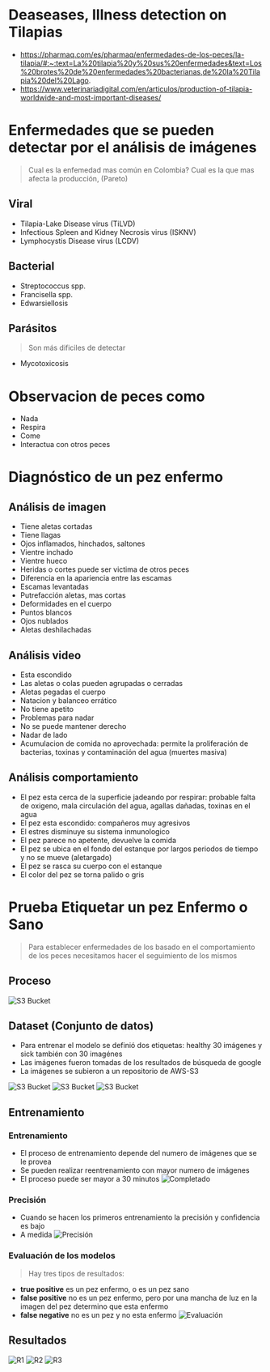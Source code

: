 # Deaseases, Illness detection on Tilapias
- https://pharmaq.com/es/pharmaq/enfermedades-de-los-peces/la-tilapia/#:~:text=La%20tilapia%20y%20sus%20enfermedades&text=Los%20brotes%20de%20enfermedades%20bacterianas,de%20la%20Tilapia%20del%20Lago.
- https://www.veterinariadigital.com/en/articulos/production-of-tilapia-worldwide-and-most-important-diseases/


# Enfermedades que se pueden detectar por el análisis de imágenes
> Cual es la enfemedad mas común en Colombia?
> Cual es la que mas afecta la producción, (Pareto)

## Viral
- Tilapia-Lake Disease virus (TiLVD)
- Infectious Spleen and Kidney Necrosis virus (ISKNV)
- Lymphocystis Disease virus (LCDV)

## Bacterial
- Streptococcus spp.
- Francisella spp.
- Edwarsiellosis


## Parásitos
> Son más dificiles de detectar
- Mycotoxicosis

# Observacion de peces como
- Nada
- Respira
- Come
- Interactua con otros peces

# Diagnóstico de un pez enfermo

## Análisis de imagen
- Tiene aletas cortadas
- Tiene llagas
- Ojos inflamados, hinchados, saltones
- Vientre inchado
- Vientre hueco
- Heridas o cortes puede ser victima de otros peces
- Diferencia en la apariencia entre las escamas
- Escamas levantadas
- Putrefacción aletas, mas cortas
- Deformidades en el cuerpo
- Puntos blancos
- Ojos nublados
- Aletas deshilachadas

## Análisis video
- Esta escondido
- Las aletas o colas pueden agrupadas o cerradas
- Aletas pegadas el cuerpo
- Natacion y balanceo errático
- No tiene apetito
- Problemas para nadar
- No se puede mantener derecho
- Nadar de lado
- Acumulacion de comida no aprovechada: permite la proliferación de bacterias, toxinas y contaminación del agua (muertes masiva)

## Análisis comportamiento
- El pez esta cerca de la superficie jadeando por respirar: probable falta de oxigeno, mala circulación del agua, agallas dañadas, toxinas en el agua
- El pez esta escondido: compañeros muy agresivos
- El estres disminuye su sistema inmunologico
- El pez parece no apetente, devuelve la comida
- El pez se ubica en el fondo del estanque por largos periodos de tiempo y no se mueve (aletargado)
- El pez se rasca su cuerpo con el estanque 
- El color del pez se torna palido o gris



# Prueba Etiquetar un pez Enfermo o Sano
> Para establecer enfermedades de los basado en el comportamiento de los peces necesitamos hacer el seguimiento de los mismos

## Proceso
![S3 Bucket](./../_images/_etiquetas_personalizadas/002_dataset_tres.png)

## Dataset (Conjunto de datos)
- Para entrenar el modelo se definió dos etiquetas: healthy 30 imágenes y sick también con 30 imagénes
- Las imágenes fueron tomadas de los resultados de búsqueda de google
- La imágenes se subieron a un repositorio de AWS-S3

![S3 Bucket](./../_images/_etiquetas_personalizadas/002_dataset_uno.png)
![S3 Bucket](./../_images/_etiquetas_personalizadas/002_dataset_dos.png)
![S3 Bucket](./../_images/_etiquetas_personalizadas/001_s3_bucket.png)


## Entrenamiento

### Entrenamiento
-  El proceso de entrenamiento depende del numero de imágenes que se le provea
-  Se pueden realizar reentrenamiento con mayor numero de imágenes
-  El proceso puede ser mayor a 30 minutos 
![Completado](./../_images/_etiquetas_personalizadas/003_1_tranning_completed.png)

### Precisión
- Cuando se hacen los primeros entrenamiento la precisión y confidencia es bajo
- A medida
![Precisión](./../_images/_etiquetas_personalizadas/003_2_precision.png)

### Evaluación de los modelos
> Hay tres tipos de resultados:
- **true positive** es un pez enfermo, o es un pez sano
- **false positive** no es un pez enfermo, pero por una mancha de luz en la imagen del pez determino que esta enfermo
- **false negative** no es un pez y no esta enfermo
![Evaluación](./../_images/_etiquetas_personalizadas/003_3_evaluacion_modelo.png)

## Resultados
![R1](../_images/_etiquetas_personalizadas/003_4_resultado_1.png)
![R2](../_images/_etiquetas_personalizadas/003_5_resultado_2.png)
![R3](../_images/_etiquetas_personalizadas/003_6_resultado_3.png)
